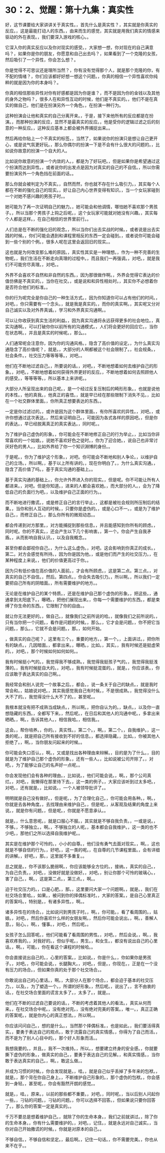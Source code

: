 # 30：2、觉醒：第十九集：真实性

好，这节课要给大家讲讲关于真实性。，首先什么是真实性？，其实就是你真实的反应。，这是最能打动人的东西。，由来而生的感觉，其实就是用我们真实的情感来驱动的外在表现。，我们要深入游戏的核心。。

它深入你的真实反应以及你对现实的感受。，大家想一想，你对现在的自己满意吗？，如果你是你的朋友，你愿意和自己出去吗？，如果看到了一个克隆的女孩，然后吸引了一个异性，你会怎么想？。

你是觉得不可思议还是理所当然？，你有没有觉得那个人，就是那个克隆的你，有不配的情绪？，你们应该都好好想一想这个问题。，你真的相信一个异性喜欢你纯粹的就是因为你的本身吗？。

你真的相信那些异性对你有好感都是因为你是谁？，而不是因为你的金钱以及其他的身外之物吗？，很多人在和异性互动的时候，他们是不真实的。，他们不是在真实的做自己，他们是在扮演另外一个角色。，在扮演一种行为。

这种扮演会让他和真实的自己分离开来。，于是，接下来他所有的反应都是在扮演。，而那种扮演的反应，显然不是最真实的反应。，他是受你的逻辑过滤之后的刻意的一种反应。，这种反应基本上都会被外界捕捉出来。。

然后再给你贴上一个不真实的标签。，当然了，如果说你的扮演只是想让自己更开心，或是说气氛更好玩。，那么你偶尔的扮演一下是不会有什么很大的问题的。，比如说你故意的扮演一个自大的人。

比如说你故意的扮演一个内敛的人。，都是为了好玩吧。，但是如果你是希望通过这个扮演而达到异性。，或者说你的出发点是因为对真实的自己的不自信。，所以你需要扮演另外一个角色挡在前面的话。。

那么你就会被判定为不真实。，自然而然，你也就不存在什么吸引力。，其实每个人都在不断的强化自己的现实。，好让自己内心世界变得有知识。，当一个女玩家碰到一个对她不感兴趣的男孩子时。。

她可能为了再一次证明自己的魅力。，她可能会和他调情，哪怕她不喜欢那个男孩子。，所以当那个男孩子上钩之后呢。，这个女玩家可能就对她没有兴趣。，其实每个人都是这样。，在自己相信的世界里前行。。

人们总是在不断的强化旧的观念。，所以当你们出去实战的时候。，或者说是出去实践的时候。，你们可能会遇到和课程里相反的东西一定会碰到。，或者说你可能会碰到一些个别的个例。，很多人呢在这里会返回旧的现实。。

这也就是为何改变那么难的原因。，真实性其实是一种理想。，作为一种不完善的生物呢。，我们生活在不断走向真理的过程中。，而且我们一再强调。，对吧。，就是我们不可能穷尽真理。，对吧。。

外界不会喜欢不自然和非自然的东西。，因为那很做作啊。，外界会觉得它表达的价值仿佛是不真实的。，当你在社交。，或是说和和异性相处时。，其实你不必想着你是否符合他们的标准。。

你的行为呢完全是你自己的一种生活方式。，因为你知道你可以占有他们的时间。，对吧。，你只需要有一个念头。，就是我是真实的。，而你的真实啊。，其实呢又分对自己诚实以及对外界真诚。，学习和外界真实沟通啊。。

可以让你收获到真实生活的利益。，因为真实沟通将永远获得更多的社会地位。，真实沟通啊。，可以打破你你以前所有的沟通模式。，人们将会更好的回应它。，当你在状态啊。，并且是真实的时候呢。，那么。。

人们通常呢会注意你，因为你的沟通风格。，隐含了高价值的设定。，为什么真实沟通隐含了高价值呢？，就是。，大部分的人啊都被这个社会限制了。，社会规条。，社会条件。，社交压力等等等等。，对吧。。

他们在不断地过滤自己。，所要说的话。，对吧。，不断地想着如何去维护自己的形象。，对吧。，不断地想着如何获得外界更好的反应。，不断地想着如何去照顾他人的感受。，等等等等。，所以基本上来讲呢。。

大部分人所呈现出来的自己呢。，是一个经过反复压制后的畸形形象。，也就是说他的本性。，他的真我。，他真正的喜悟。，就是早已经在那些限制下消失不见。，比如在一个社交群体里面。，你所真正想要表达的东西。。

一定是你过滤过的。，或许是因为这个群体里面。，有你所喜欢的异性。，对吧。，或许你想通过这次表达。，然后来证明自己。，可能因为各式各样的原因吧。，但是你的表达。，早已经脱离真正的真实表达。，同时呢。。

为了维护自己虚伪的形象。，你可能会在不断地修正自己的行为举止。，比如当你非常喜欢的一个姑娘。，说她不喜欢好色之徒时。，你为了迎合她。，说自己也非常讨厌好色的男人。，比如外界给了你一个知识淵博的身份。。

于是呢。，你为了维护这个形象。，对吧。你可能会不断地和别人争论。，以维护自己的立场。，所以啊。，基于以上所有讲的。，现在你明白了。，为什么真实沟通。，隐含了高价值了吗。，基于真实沟通的基础上。。

基于真实沟通的基础上。，你允许外界进入你的现实。，但是呢。你不可能让所有人都进来。，对吧。但是你知道。，进来的人都会喜欢她。，而大部分的人。，会为了降低自己的负面行为吧。，以及维护自己正面的行为。。

而不断地进行撒谎。，或是修正自己的言行举止。，这都是被社会规则所压制后的结果。，当你和别人互动的时候。，只要你是虚伪的。，或是心口不一。，或是为了维护自己。，而修正自己。，那么你所有的微观动态。。

都会传递到对方那里。，对方能捕捉到那些信息。，并且能感知到你所有的顾虑。，同时呢。你的不真实。，还会产生以下几个影响害。，第一个。你会产生自我矛盾。，从而影响自我认识。，以及自我概念。。

甚至你都会鄙视你自己。，为什么这么虚伪。，对吧。这会影响到你真正的成长。，第二。对方会感觉有所持。，因为你是因为他。，或是他们而产生的社交压力。，在某种程度上来说。，他们的价值更高过于你。。

因为只有低价值在高价值的人面前。，才会有所顾虑。，这是第二点。第三点。，对真实的自己不自信。，然后。第四点。，你会失去吸引力。，所以啊。，所以我们一定要把自己所有的阴暗面。，所有需要维护的地方。。

无论是在维护自己的某个特质。，还是在维护自己那个虚伪的形象。，把这些。，通通拿到太阳底下。，曝晒。，把他们展现出来。，你每一个需要维护的东西。，都是束缚了你生命的东西。，它限制了你的自由。。

就让你无法更好的。，做自己。，就像我们之前所说的哈。，就像我们之前所说的。，只有当你把一个问题。，看作是问题的时候。，那么。，它才会是问题。，你不把它当问题。，那么。，它就不会是问题。，那。，如何开始。

，做真实的自己呢？，这里有三个。，重要的地方。，第一个。，上面讲过。，把你所有的缺点。，几因暗面。，都拿出来。，曝晒。，比如。，其实。，我有时候还是挺虚荣的。，对吧。，那个时候如何如何如何。。

我有时候挺小气的。，我觉得我不够成熟。，我觉得我挺孩子气的。，我觉得我挺浅薄的。，我有时候挺自大的。，对吧。，我有时候挺混蛋的。，就是。，你应该表。，你应该敢于表达真实的自己啊。。

我经常会和别人说完一个故事之后。，都会。，说一条关于自己的缺点。，就是我时常会和。，姑娘说对吧。，其实我感觉我自己有时候。，不是很成熟。，我觉得没什么大不了的。，我觉得没什么大不了的。，甚至呢。。

我根本就没有把不成熟当成缺点。，所以啊。，把你自认为的。，缺点。，以及你一直想隐藏的东西。，全都写下来。，然后呢。，在日后和其他人的沟通中呢。，多拿出来晒晒。，啊。，告诉其他人。，相信我哈。，相信我。。

这会。，帮你培养。，你的。，真实性。，第二个。，啊。，第二个。，自我维护。，这一类的呢。，就是把自己所有接收到不好的信息。，都选择隐藏。，比如。，你被其他人拒绝了。，啊。，当你朋友问起来的时候。。

你可能会失口否认。，啊。，又或是找出各种理由来辩解。，目的是为了什么。，目的就是为了维护自己那个虚伪的形象。，还有一些人。，比如说被公司开除了。，对吧。，为了能够让自己的名声好一点呢。。

你会发现他们会有各种的理由。，比如说。，他们可能会说。，啊。，那个公司真烂。，对吧。，我懒得在那里待下去。，这一类的例子。，大家应该听到过太多吧。，对吧。，还有就是。，比如说。，一个人被领导批评了。。

明明就是自己没有做好。，但是呢。，为了合理化自己。，你可能会用各种。，啊。，你就是去各种角度。，去找理由来维护自己。，但是呢。，从客观及结果的角度上来说。，就是你有问题。，但是呢。，你就是不愿意承认。。

就是。，什么意思呢。，就是口服心不服。，其实就是不够自我负责。，一或是说。，不够。，不够独立。，啊。，不够独立的人呢。，基本都会自我维护。，这一类的也不少吧。，那他们之所以选择自我维护呢。。

其实是在维护那个可怜的。，小小的自尊。，他们没有勇气去面对现实。，啊。，这也就是不够自信的行为。，好吧。，这一类的呢。，在自尊的几节课程里面。，会有详细的讲解。，好吧。，那。，这里就不多重复。。

总之就是。，你不该那么脆弱啊。，你应该能够全方位的。，接纳。，真实的自己。，为自己负责。，对吧。，没做好就是没做好。，对吧。，别让你那个可怜的玻璃心。，害了自己。，啊。，这是第二点。，第三点。，啊。。

迫于社交压力的。，口是心肥。，那。，这里要问大家一个问题啊。，就是。，我们在社交场合里哈。，如果。，被问到你的择偶标准时。，大家的答案。，是自己心里真正的答案吗。，特别是。，有诸多异性。，啊。。

诸多异性在的场合。，比如说问到男孩子时。，啊。，你可能。，看了看周围的。，姑娘。，对吧。，然后你喜欢什么样的女朋友啊。，然后你可能会说出。，啊。，善解人意。，贴心。，啊。，懂事。，对吧。，然后呢。。

女孩子怎么回答呢。，他们可能看了看周围的男性。，对吧。，然后会说。，啊。，我喜欢疼我的。，对我好的。，但似乎呢。，男生。，和女生。，都没有说出自己的心里话。，啊。，可能。，你在看这个课程的时候哈。。

你会直接说出自己的。，心里的答案。，比如说。，你是什么。，你如果你是男孩子。，对吧。，你可能会说。，长腿胸大。，对吧。，但是。，你现在。，正是在一个没有压力的场合。，但如果你真的处于那个社交场合。。

你敢说出自己的心里话。，啊。，大部分人在那个场合。，都会迫于基本的社交压力。，以及。，为了塑造一个。，所谓的好形象。，然后呢。，说出了。，言不由衷的话。，在社交场合里面的谎言太多了。，太多了。，就是。。

他们在不断的过滤自己要说的话。，不断的考虑着其他人的看法。，真实从何而来。，在社交场合中呢。，没有绝对完。，没有绝对完美的答案。，唯一。，真正正确的答案呢。，就是你内心的真正想法。，所以啊。。

你应该问问自己。，想的是什么。，当然那个择偶标准。，也是如此。，我们要活得真实。，要勇于表达自己的观点。，敢于流露自己的真实情感。，你得为了自己而活。，而不是为了别人心目中的。，那个好人形象而活。。

我想我要的。，并且。，我不一次维持。，所以。，想要建立终身的安全感。，你就要撕下虚伪的形象。，做真实的自己。，要勇于表达自己的见解。，和真实情感。，当你敢于表达真实的自己。，啊。，敢这么做。。

并成为习惯的时候。，你会发现就是。，哇。，就是自己似乎丢掉了多年来的包袱。，就是。，那个背在你自己身上。，不断维护自己形象的。，那个虚伪的包袱。，你会感到一身轻。，甚至呢。，你会有豁然开朗的感觉。。

就是。，哇。，原来。，以前的那些都不重要。，对吧。，同时呢。，当以后别人问起你一些。，刁钻的问题。，刁钻的问题。，你可以选择不回答。，但如果说只要你回答了。，那么你的答案一定是真实的。。

千万不要总是想着维护自己。，就除了你的生命本身。，我们之前就讲过。，除了你的生命本身。，你有什么需要维护的。，对吧。，记住。，就是永远对自己诚实。，当你对自己开始撒谎的时候。，你就是对原本的自己。。

不够自信。，不够自信和坚定。，最后啊。，记住一句话。，你不需要完美。，你也从来不在乎。。